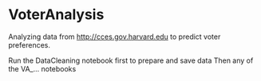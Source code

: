 # VoterAnalysis

Analyzing data from http://cces.gov.harvard.edu to predict voter preferences.

Run the DataCleaning notebook first to prepare and save data
Then any of the VA_... notebooks

